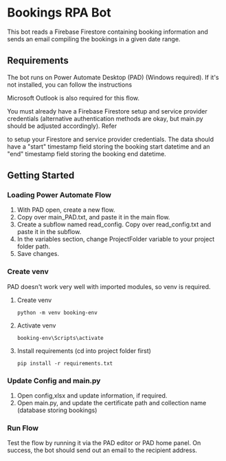 # Bookings RPA Bot

This bot reads a Firebase Firestore containing booking information and sends an email compiling the bookings in a given date range.

## Requirements

The bot runs on Power Automate Desktop (PAD) (Windows required). If it's not installed, you can follow the instructions 

[here]: https://learn.microsoft.com/en-us/power-automate/desktop-flows/install

Microsoft Outlook is also required for this flow.

You must already have a Firebase Firestore setup and service provider credentials (alternative authentication methods are okay, but main.py should be adjusted accordingly). Refer 

[here]: https://firebase.google.com/docs/firestore/quickstart

to setup your Firestore and service provider credentials. The data should have a "start" timestamp field storing the booking start datetime and an "end" timestamp field storing the booking end datetime.

## Getting Started

### Loading Power Automate Flow

1) With PAD open, create a new flow.
2) Copy over main_PAD.txt, and paste it in the main flow.
3) Create a subflow named read_config. Copy over read_config.txt and paste it in the subflow.
4) In the variables section, change ProjectFolder variable to your project folder path.
5) Save changes.

### Create venv

PAD doesn't work very well with imported modules, so venv is required.

1. Create venv

   `python -m venv booking-env`

2. Activate venv

   `booking-env\Scripts\activate`

3. Install requirements (cd into project folder first)

   `pip install -r requirements.txt`

### Update Config and main.py

1. Open config,xlsx and update information, if required.
2. Open main.py, and update the certificate path and collection name (database storing bookings)

### Run Flow

Test the flow by running it via the PAD editor or PAD home panel. On success, the bot should send out an email to the recipient address.
